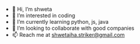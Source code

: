 - 👋 Hi, I’m shweta
- 👀 I’m interested in coding
- 🌱 I’m currently learning python, js, java
- 💞️ I’m looking to collaborate with good companies
- 📫 Reach me at shwetajha.striker@gmail.com

<!---
shwetajha24/shwetajha24 is a ✨ special ✨ repository because its `README.md` (this file) appears on your GitHub profile.
You can click the Preview link to take a look at your changes.
--->
